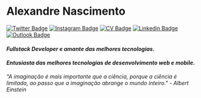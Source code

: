 # Alexandre Nascimento 

[![Twitter Badge](https://img.icons8.com/cute-clipart/1x/twitter.png)](https://twitter.com/a2ncto)
[![Instagram Badge](https://img.icons8.com/cute-clipart/1x/instagram-new.png)](https://www.instagram.com/_alexandrenascimento/)
[![CV Badge](https://img.icons8.com/fluent/1.3x/resume-template.png)](https://github.com/DynamusDev/CV/blob/master/README.md)
[![Linkedin Badge](https://img.icons8.com/cute-clipart/1x/linkedin.png)](https://www.linkedin.com/in/alexandreal/)
[![Outlook Badge](https://img.icons8.com/fluent/1.3x/microsoft-outlook-2019.png)](mailto:alexandrenascimento@live.com)


#### _Fullstack Developer e amante das melhores tecnologias._

#### _Entusiasta das melhores tecnologias de desenvolvimento web e mobile._

_"A imaginação é mais importante que a ciência, porque a ciência é limitada, ao passo que a imaginação abrange o mundo inteiro." - Albert Einstein_
